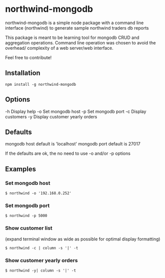 # northwind-mongodb

northwind-mongodb is a simple node package with a command line interface
(northwind) to generate sample northwind traders db reports

This package is meant to be learning tool for mongodb CRUD and aggregation
operations. Command line operation was chosen to avoid the overhead/
complexity of a web server/web interface.

Feel free to contribute!

## Installation

    npm install -g northwind-mongodb

## Options
  -h			Display help
  -o			Set mongodb host
  -p			Set mongodb port
  -c			Display customers
  -y			Display customer yearly orders

## Defaults
   mongodb host default is 'localhost'
   mongodb port default is 27017

   If the defaults are ok, the no need to use -o and/or -p options

## Examples

### Set mongodb host

    $ northwind -o '192.168.0.252'

### Set mongodb port

    $ northwind -p 5000

### Show customer list
(expand terminal window as wide as possible for optimal display formatting)

    $ northwind -c | column -s '|' -t

### Show customer yearly orders

    $ northwind -y| column -s '|' -t
